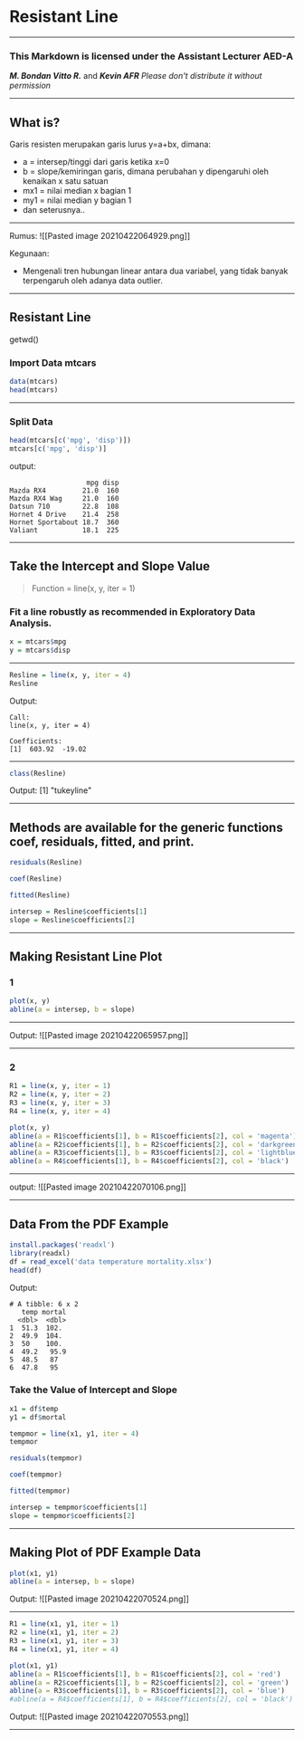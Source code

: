 # Resistant Line
---
### This Markdown is licensed under the Assistant Lecturer AED-A
***M. Bondan Vitto R.***  and  ***Kevin AFR***
*Please don't distribute it without permission*

---
## What is?
Garis resisten merupakan garis lurus y\=a+bx, dimana:
-   a = intersep/tinggi dari garis ketika x=0
-   b = slope/kemiringan garis, dimana perubahan y dipengaruhi oleh kenaikan x satu satuan
-   mx1 \= nilai median x bagian 1
-   my1 \= nilai median y bagian 1
-   dan seterusnya..

---
Rumus:
![[Pasted image 20210422064929.png]]

Kegunaan:

-   Mengenali tren hubungan linear antara dua variabel, yang tidak banyak terpengaruh oleh adanya data outlier.

---
## Resistant Line
getwd()
### Import Data mtcars
``` r
data(mtcars)
head(mtcars)
```

---
###  Split Data  
``` r
head(mtcars[c('mpg', 'disp')])
mtcars[c('mpg', 'disp')]
```
output:
```
                   mpg disp
Mazda RX4         21.0  160
Mazda RX4 Wag     21.0  160
Datsun 710        22.8  108
Hornet 4 Drive    21.4  258
Hornet Sportabout 18.7  360
Valiant           18.1  225
```

---
## Take the Intercept and Slope Value
> Function = line(x, y, iter = 1)
### Fit a line robustly as recommended in Exploratory Data Analysis.
``` r
x = mtcars$mpg
y = mtcars$disp
```

---
``` r
Resline = line(x, y, iter = 4)
Resline
```
Output:
```
Call:
line(x, y, iter = 4)

Coefficients:
[1]  603.92  -19.02
```

---
``` r
class(Resline)
```
Output:
[1] "tukeyline"

---

## Methods are available for the generic functions coef, residuals, fitted, and print.
``` r
residuals(Resline)

coef(Resline)

fitted(Resline)

intersep = Resline$coefficients[1]
slope = Resline$coefficients[2]
```
---

## Making Resistant Line Plot
### 1
``` r
plot(x, y)
abline(a = intersep, b = slope)
```

---
Output:
![[Pasted image 20210422065957.png]]

---

### 2
``` r
R1 = line(x, y, iter = 1)
R2 = line(x, y, iter = 2)
R3 = line(x, y, iter = 3)
R4 = line(x, y, iter = 4)

plot(x, y)
abline(a = R1$coefficients[1], b = R1$coefficients[2], col = 'magenta')
abline(a = R2$coefficients[1], b = R2$coefficients[2], col = 'darkgreen')
abline(a = R3$coefficients[1], b = R3$coefficients[2], col = 'lightblue')
abline(a = R4$coefficients[1], b = R4$coefficients[2], col = 'black')
```

---
output:
![[Pasted image 20210422070106.png]]

---

## Data From the PDF Example
``` r
install.packages('readxl')
library(readxl)
df = read_excel('data temperature mortality.xlsx')
head(df)
```
Output:
```
# A tibble: 6 x 2
   temp mortal
  <dbl>  <dbl>
1  51.3  102. 
2  49.9  104. 
3  50    100. 
4  49.2   95.9
5  48.5   87  
6  47.8   95  
```

### Take the Value of Intercept and Slope
``` r
x1 = df$temp
y1 = df$mortal

tempmor = line(x1, y1, iter = 4)
tempmor

residuals(tempmor)

coef(tempmor)

fitted(tempmor)

intersep = tempmor$coefficients[1]
slope = tempmor$coefficients[2]
```

---
## Making Plot of PDF Example Data
```r
plot(x1, y1)
abline(a = intersep, b = slope)
```
Output:
![[Pasted image 20210422070524.png]]

---
``` r
R1 = line(x1, y1, iter = 1)
R2 = line(x1, y1, iter = 2)
R3 = line(x1, y1, iter = 3) 
R4 = line(x1, y1, iter = 4)

plot(x1, y1)
abline(a = R1$coefficients[1], b = R1$coefficients[2], col = 'red')
abline(a = R2$coefficients[1], b = R2$coefficients[2], col = 'green')
abline(a = R3$coefficients[1], b = R3$coefficients[2], col = 'blue')
#abline(a = R4$coefficients[1], b = R4$coefficients[2], col = 'black')
```
Output:
![[Pasted image 20210422070553.png]]

---



